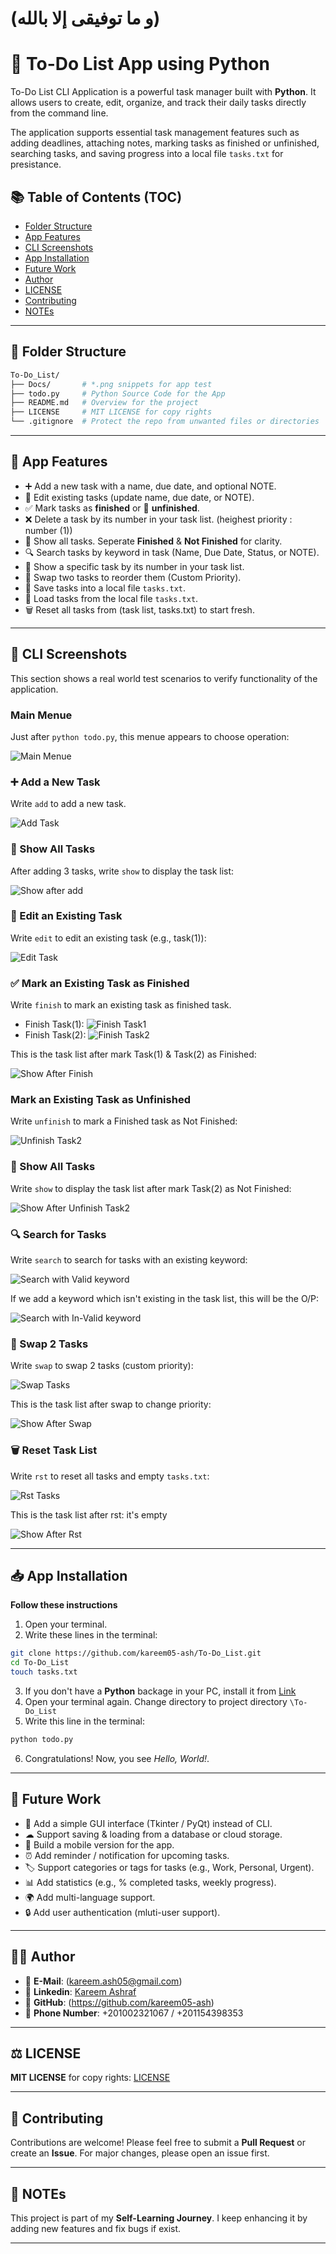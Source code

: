 # (و ما توفيقى إلا بالله)
# 🧠 To-Do List App using Python 

To-Do List CLI Application is a powerful task manager built with **Python**. It allows users to create, edit, organize, and track their daily tasks directly from the command line.         

The application supports essential task management features such as adding deadlines, attaching notes, marking tasks as finished or unfinished, searching tasks, and saving progress into a local file `tasks.txt` for presistance. 

## 📚 Table of Contents (TOC)

- [Folder Structure](#folder-structure)
- [App Features](#app-features)
- [CLI Screenshots](#cli-screenshots)
- [App Installation](#app-installation)
- [Future Work](#future-work)
- [Author](#author)
- [LICENSE](#license)
- [Contributing](#contributing)
- [NOTEs](#notes)

---         

## 📁 Folder Structure

``` bash
To-Do_List/
├── Docs/       # *.png snippets for app test
├── todo.py     # Python Source Code for the App
├── README.md   # Overview for the project
├── LICENSE     # MIT LICENSE for copy rights
└── .gitignore  # Protect the repo from unwanted files or directories
```
---         

## 🚀 App Features

- ➕ Add a new task with a name, due date, and optional NOTE.       
- 📝 Edit existing tasks (update name, due date, or NOTE).
- ✅ Mark tasks as **finished** or 🔄 **unfinished**.
- ❌ Delete a task by its number in your task list. (heighest priority : number (1))
- 👀 Show all tasks. Seperate **Finished** & **Not Finished** for clarity.
- 🔍 Search tasks by keyword in task (Name, Due Date, Status, or NOTE).
- 🔢 Show a specific task by its number in your task list.
- 🔀 Swap two tasks to reorder them (Custom Priority).
- 💾 Save tasks into a local file `tasks.txt`.
- 📂 Load tasks from the local file `tasks.txt`.
- 🗑 Reset all tasks from (task list, tasks.txt) to start fresh.

---         

## 📸 CLI Screenshots

This section shows a real world test scenarios to verify functionality of the application.   

### Main Menue
Just after `python todo.py`, this menue appears to choose operation: 

![Main Menue](./Docs/main_menue.png)

### ➕ Add a New Task
Write `add` to add a new task. 

![Add Task](./Docs/add_task.png)

### 👀 Show All Tasks
After adding 3 tasks, write `show` to display the task list:

![Show after add](./Docs/show_after_add3.png)

### 📝 Edit an Existing Task
Write `edit` to edit an existing task (e.g., task(1)):

![Edit Task](./Docs/edit_task.png)

### ✅ Mark an Existing Task as Finished
Write `finish` to mark an existing task as finished task.
- Finish Task(1): 
![Finish Task1](./Docs/finish_task1.png)
- Finish Task(2): 
![Finish Task2](./Docs/finish_task2.png)

This is the task list after mark Task(1) & Task(2) as Finished:

![Show After Finish](./Docs/show_after_finish.png)

### Mark an Existing Task as Unfinished
Write `unfinish` to mark a Finished task as Not Finished: 

![Unfinish Task2](./Docs/unfinish_task2.png)

### 👀 Show All Tasks
Write `show` to display the task list after mark Task(2) as Not Finished:

![Show After Unfinish Task2](./Docs/show_after_unfinish_task2.png)

### 🔍 Search for Tasks
Write `search` to search for tasks with an existing keyword: 

![Search with Valid keyword](./Docs/valid_search.png)

If we add a keyword which isn't existing in the task list, this will be the O/P:

![Search with In-Valid keyword](./Docs/invalid_search.png)

### 🔀 Swap 2 Tasks
Write `swap` to swap 2 tasks (custom priority): 

![Swap Tasks](./Docs/swap.png)

This is the task list after swap to change priority: 

![Show After Swap](./Docs/show_after_swap.png)

### 🗑 Reset Task List
Write `rst` to reset all tasks and empty `tasks.txt`: 

![Rst Tasks](./Docs/rst.png)

This is the task list after rst: it's empty

![Show After Rst](./Docs/show_after_rst.png)

---         

## 📥 App Installation

**Follow these instructions** 

1. Open your terminal. 
2. Write these lines in the terminal: 
```bash
git clone https://github.com/kareem05-ash/To-Do_List.git
cd To-Do_List
touch tasks.txt
```
3. If you don't have a **Python** backage in your PC, install it from [Link](https://www.python.org/downloads/)
4. Open your terminal again. Change directory to project directory `\To-Do_List`
5. Write this line in the terminal: 
```bash
python todo.py
```
6. Congratulations! Now, you see *Hello, World!*.

---     

## 🔮 Future Work

- 🎨 Add a simple GUI interface (Tkinter / PyQt) instead of CLI. 
- ☁ Support saving & loading from a database or cloud storage.
- 📱 Build a mobile version for the app.
- ⏰ Add reminder / notification for upcoming tasks.
- 🏷 Support categories or tags for tasks (e.g., Work, Personal, Urgent).
- 📊 Add statistics (e.g., % completed tasks, weekly progress). 
- 🌍 Add multi-language support. 
- 🔒 Add user authentication (mluti-user support).

---     

## 👨‍💻 Author

- 📧 **E-Mail**: (kareem.ash05@gmail.com)      
- 🔗 **Linkedin**: [Kareem Ashraf](www.linkedin.com/in/kareem-ashraf-9aba48348)       
- 🔗 **GitHub**: (https://github.com/kareem05-ash)
- 🔗 **Phone Number**: +201002321067 / +201154398353       

---  

## ⚖ LICENSE

**MIT LICENSE** for copy rights: [LICENSE](./LICENSE)

---         

## 🤝 Contributing

Contributions are welcome! Please feel free to submit a **Pull Request** or create an **Issue**. For major changes, please open an issue first.

---     

## 📌 NOTEs

This project is part of my **Self-Learning Journey**. I keep enhancing it by adding new features and fix bugs if exist.

---     